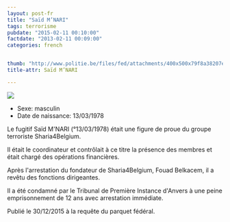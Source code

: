 ```yaml
---
layout: post-fr
title: "Saïd M’NARI"
tags: terrorisme
pubdate: "2015-02-11 00:10:00"
factdate: "2013-02-11 00:09:00"
categories: french


thumb: "http://www.politie.be/files/fed/attachments/400x500x79f8a38207eba44b5052ee2e38ff60bf_thumb.jpg.pagespeed.ic.ZATfg6LWZY.jpg"
title-attr: Saïd M’NARI

---
```


<div class="row">

  <div class="col-xs-12 col-md-4">
         <a class="http://www.politie.be/files/fed/attachments/400x500x79f8a38207eba44b5052ee2e38ff60bf_thumb.jpg.pagespeed.ic.ZATfg6LWZY.jpg" title="Saïd M’NARI">
           <img src="http://www.politie.be/files/fed/attachments/400x500x79f8a38207eba44b5052ee2e38ff60bf_thumb.jpg.pagespeed.ic.ZATfg6LWZY.jpg" ></a>
  </div>
  <div class="col-xs-12 col-md-8">
 
<ul>
<li>Sexe: masculin</li>
<li>Date de naissance: 13/03/1978</li>
</ul> 


<p>Le fugitif Saïd M'NARI (°13/03/1978) était une figure de proue du groupe terroriste Sharia4Belgium.</p>
<p>Il était le coordinateur et contrôlait à ce titre la présence des membres et était chargé des opérations financières.</p>
<p>Après l'arrestation du fondateur de Sharia4Belgium, Fouad Belkacem, il a revêtu des fonctions dirigeantes.</p>
<p>Il a été condamné par le Tribunal de Première Instance d'Anvers à une peine emprisonnement de 12 ans avec arrestation immédiate. </p>
<p>Publié le 30/12/2015 à la requête du parquet fédéral.
</p>


  
</div>


</div>

